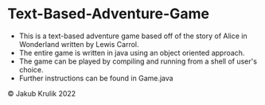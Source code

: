 # Text-Based-Adventure-Game
* This is a text-based adventure game based off of the story of Alice in Wonderland written by Lewis Carrol.
* The entire game is written in java using an object oriented approach.
* The game can be played by compiling and running from a shell of user's choice.
* Further instructions can be found in Game.java

© Jakub Krulik 2022

